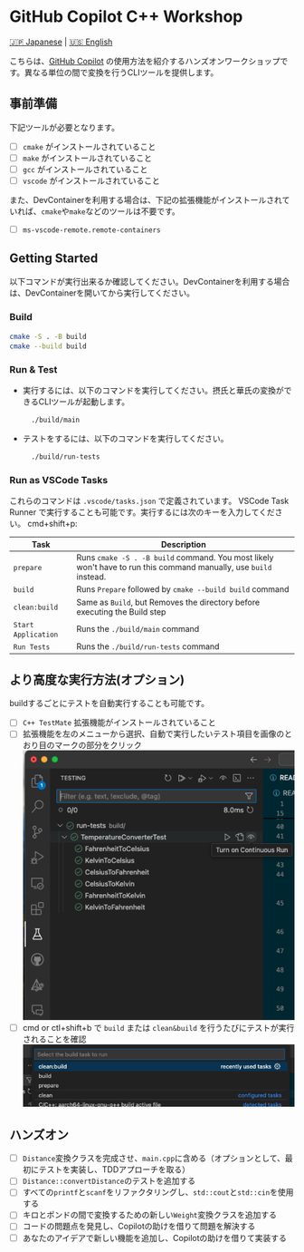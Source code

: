 # GitHub Copilot C++ Workshop

 [:jp: Japanese](README.md) | [:us: English](README.md)

こちらは、[GitHub Copilot](https://github.com/features/copilot) の使用方法を紹介するハンズオンワークショップです。異なる単位の間で変換を行うCLIツールを提供します。

## 事前準備
下記ツールが必要となります。

- [ ] `cmake` がインストールされていること
- [ ] `make` がインストールされていること
- [ ] `gcc` がインストールされていること
- [ ] `vscode` がインストールされていること

また、DevContainerを利用する場合は、下記の拡張機能がインストールされていれば、`cmake`や`make`などのツールは不要です。

- [ ] `ms-vscode-remote.remote-containers`

## Getting Started

以下コマンドが実行出来るか確認してください。DevContainerを利用する場合は、DevContainerを開いてから実行してください。

### Build

```bash
cmake -S . -B build
cmake --build build
```

### Run & Test

- 実行するには、以下のコマンドを実行してください。摂氏と華氏の変換ができるCLIツールが起動します。

    ```bash
      ./build/main
    ```

- テストをするには、以下のコマンドを実行してください。

    ```bash
      ./build/run-tests
    ```

### Run as VSCode Tasks

これらのコマンドは `.vscode/tasks.json` で定義されています。 VSCode Task Runner で実行することも可能です。実行するには次のキーを入力してください。 <key>cmd</key>+<key>shift</key>+<key>p</key>:

| Task                | Description                                                                                                       |
| ------------------- | ----------------------------------------------------------------------------------------------------------------- |
| `prepare`           | Runs `cmake -S . -B build` command. You most likely won't have to run this command manually, use `build` instead. |
| `build`             | Runs `Prepare` followed by `cmake --build build` command                                                          |
| `clean:build`       | Same as `Build`, but Removes the directory before executing the Build step                                        |
| `Start Application` | Runs the `./build/main` command                                                                                   |
| `Run Tests`         | Runs the `./build/run-tests` command                                                                              |

## より高度な実行方法(オプション)

buildするごとにテストを自動実行することも可能です。

- [ ] `C++ TestMate` 拡張機能がインストールされていること
- [ ] 拡張機能を左のメニューから選択、自動で実行したいテスト項目を画像のとおり目のマークの部分をクリック
![alt text](docs/images/1.png)
- [ ] <key>cmd or ctl</key>+<key>shift</key>+<key>b</key> で `build` または `clean&build` を行うたびにテストが実行されることを確認
![alt text](docs/images/2.png)

## ハンズオン

- [ ] `Distance`変換クラスを完成させ、`main.cpp`に含める（オプションとして、最初にテストを実装し、TDDアプローチを取る）
- [ ] `Distance::convertDistance`のテストを追加する
- [ ] すべての`printf`と`scanf`をリファクタリングし、`std::cout`と`std::cin`を使用する
- [ ] キロとポンドの間で変換するための新しい`Weight`変換クラスを追加する
- [ ] コードの問題点を発見し、Copilotの助けを借りて問題を解決する
- [ ] あなたのアイデアで新しい機能を追加し、Copilotの助けを借りて実装する